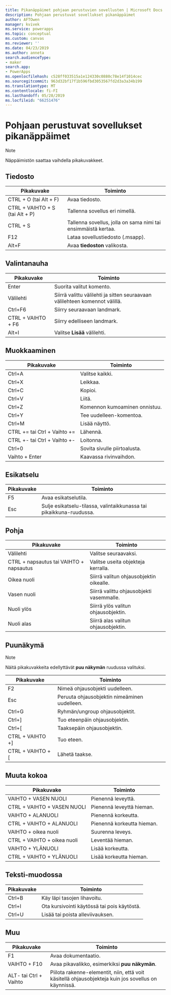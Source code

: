 ```yaml
---
title: Pikanäppäimet pohjaan perustuvien sovellusten | Microsoft Docs
description: Pohjaan perustuvat sovellukset pikanäppäimet
author: AFTOwen
manager: kvivek
ms.service: powerapps
ms.topic: conceptual
ms.custom: canvas
ms.reviewer: ''
ms.date: 04/23/2019
ms.author: anneta
search.audienceType:
- maker
search.app:
- PowerApps
ms.openlocfilehash: c528ff033515a1e124330c0880c78e14f1014cec
ms.sourcegitcommit: 963d32bf17f1b596fbd3053567fd2d3a3a34b199
ms.translationtype: MT
ms.contentlocale: fi-FI
ms.lasthandoff: 05/28/2019
ms.locfileid: "66251476"
---
```

# <a name="keyboard-shortcuts-for-canvas-apps"></a>Pohjaan perustuvat sovellukset pikanäppäimet

> [!NOTE]
> Näppäimistön saattaa vaihdella pikakuvakkeet.

## <a name="file"></a>Tiedosto

| Pikakuvake | Toiminto |
|--|--|
| CTRL + O (tai Alt + F) | Avaa tiedosto. |
| CTRL + VAIHTO + S (tai Alt + P) | Tallenna sovellus eri nimellä. |
| CTRL + S | Tallenna sovellus, jolla on sama nimi tai ensimmäistä kertaa. |
| F12 | Lataa sovellustiedosto (.msapp). |
| Alt+F | Avaa **tiedoston** valikosta. |

## <a name="ribbon"></a>Valintanauha

| Pikakuvake | Toiminto |
|--|--|
| Enter | Suorita valitut komento. |
| Välilehti | Siirrä valittu välilehti ja sitten seuraavaan välilehteen komennot välillä. |
| Ctrl+F6 | Siirry seuraavaan landmark. |
| CTRL + VAIHTO + F6 | Siirry edelliseen landmark. |
| Alt+I | Valitse **Lisää** välilehti. |

## <a name="editing"></a>Muokkaaminen

| Pikakuvake | Toiminto |
|--|--|
| Ctrl+A | Valitse kaikki. |
| Ctrl+X | Leikkaa. |
| Ctrl+C | Kopioi. |
| Ctrl+V | Liitä. |
| Ctrl+Z | Komennon kumoaminen onnistuu. |
| Ctrl+Y | Tee uudelleen-komentoa. |
| Ctrl+M | Lisää näyttö. |
| CTRL += tai Ctrl + Vaihto += | Lähennä. |
| CTRL +- tai Ctrl + Vaihto +- | Loitonna. |
| Ctrl+0 | Sovita sivulle piirtoalusta. |
| Vaihto + Enter | Kaavassa rivinvaihdon. |

## <a name="preview"></a>Esikatselu

| Pikakuvake | Toiminto |
|--|--|
| F5 | Avaa esikatselutila. |
| Esc | Sulje esikatselu-tilassa, valintaikkunassa tai pikaikkuna-ruudussa.|

## <a name="canvas"></a>Pohja

| Pikakuvake | Toiminto |
|--|--|
| Välilehti | Valitse seuraavaksi. |
| CTRL + napsautus tai VAIHTO + napsautus | Valitse useita objekteja kerralla. |
| Oikea nuoli | Siirrä valitun ohjausobjektin oikealle. |
| Vasen nuoli | Siirrä valittu ohjausobjekti vasemmalle. |
| Nuoli ylös | Siirrä ylös valitun ohjausobjektin. |
| Nuoli alas | Siirrä alas valitun ohjausobjektin. |

## <a name="tree-view"></a>Puunäkymä

> [!NOTE]
> Näitä pikakuvakkeita edellyttävät **puu näkymän** ruudussa valituksi.

| Pikakuvake | Toiminto |
|--|--|
| F2 | Nimeä ohjausobjekti uudelleen. |
| Esc | Peruuta ohjausobjektin nimeäminen uudelleen. |
| Ctrl+G | Ryhmän/ungroup ohjausobjektit. |
| Ctrl+] | Tuo eteenpäin ohjausobjektin. |
| Ctrl+[ | Taaksepäin ohjausobjektin. |
| CTRL + VAIHTO +] | Tuo eteen. |
| CTRL + VAIHTO + [ | Lähetä taakse. |

## <a name="resize"></a>Muuta kokoa

| Pikakuvake | Toiminto |
|--|--|
| VAIHTO + VASEN NUOLI | Pienennä leveyttä. |
| CTRL + VAIHTO + VASEN NUOLI | Pienennä leveyttä hieman. |
| VAIHTO + ALANUOLI | Pienennä korkeutta. |
| CTRL + VAIHTO + ALANUOLI | Pienennä korkeutta hieman. |
| VAIHTO + oikea nuoli | Suurenna leveys. |
| CTRL + VAIHTO + oikea nuoli | Leventää hieman. |
| VAIHTO + YLÄNUOLI | Lisää korkeutta. |
| CTRL + VAIHTO + YLÄNUOLI | Lisää korkeutta hieman. |

## <a name="text-format"></a>Teksti-muodossa

| Pikakuvake | Toiminto |
|--|--|
| Ctrl+B  | Käy läpi tasojen lihavoitu. |
| Ctrl+I | Ota kursivointi käytössä tai pois käytöstä. |
| Ctrl+U | Lisää tai poista alleviivauksen. |

## <a name="other"></a>Muu

| Pikakuvake | Toiminto |
|--|--|
| F1 | Avaa dokumentaatio. |
| VAIHTO + F10 | Avaa pikavalikko, esimerkiksi **puu näkymän**. |
| ALT- tai Ctrl + Vaihto | Piilota rakenne-elementit, niin, että voit käsitellä ohjausobjekteja kuin jos sovellus on käynnissä. |
